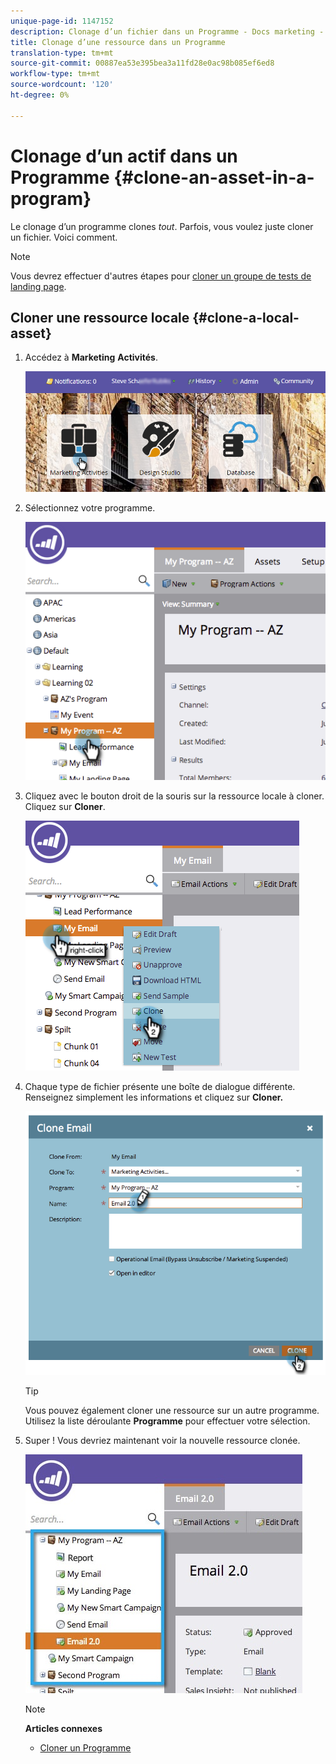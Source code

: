 ```yaml
---
unique-page-id: 1147152
description: Clonage d’un fichier dans un Programme - Docs marketing - Documentation du produit
title: Clonage d’une ressource dans un Programme
translation-type: tm+mt
source-git-commit: 00887ea53e395bea3a11fd28e0ac98b085ef6ed8
workflow-type: tm+mt
source-wordcount: '120'
ht-degree: 0%

---
```



# Clonage d’un actif dans un Programme {#clone-an-asset-in-a-program}

Le clonage d’un programme clones *tout*. Parfois, vous voulez juste cloner un fichier. Voici comment.

>[!NOTE]
>
>Vous devrez effectuer d&#39;autres étapes pour [cloner un groupe de tests de landing page](../../../../product-docs/demand-generation/landing-pages/landing-page-actions/cloning-a-landing-page-test-group.md).

## Cloner une ressource locale {#clone-a-local-asset}

1. Accédez à **Marketing** **Activités**.

   ![](assets/login-marketing-activities.png)

1. Sélectionnez votre programme.

   ![](assets/image2014-9-23-15-3a56-3a12.png)

1. Cliquez avec le bouton droit de la souris sur la ressource locale à cloner. Cliquez sur **Cloner**.

   ![](assets/image2014-9-23-15-3a56-3a25.png)

1. Chaque type de fichier présente une boîte de dialogue différente. Renseignez simplement les informations et cliquez sur **Cloner.**

   ![](assets/image2014-9-23-15-3a56-3a34.png)

   >[!TIP]
   >
   >Vous pouvez également cloner une ressource sur un autre programme. Utilisez la liste déroulante **Programme** pour effectuer votre sélection.

1. Super ! Vous devriez maintenant voir la nouvelle ressource clonée.

   ![](assets/report.jpg)

   >[!NOTE]
   >
   >**Articles connexes**
   >
   >    
   >    
   >    * [Cloner un Programme](clone-a-program.md)


